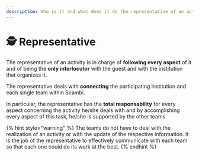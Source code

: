 ```yaml
---
description: Who is it and what does it do the representative of an activity within Scambi
---
```


# 🕵 Representative

The representative of an activity is in charge of **following every aspect** of it and of being the **only interlocutor** with the guest and with the institution that organizes it.

The representative deals with **connecting** the participating institution and each single team within Scambi.

In particular, the representative has the **total responsability** for every aspect concerning the activity he/she deals with and by accomplishing every aspect of this task, he/she is supported by the other teams.

{% hint style="warning" %}
The teams do not have to deal with the realization of an activity or with the update of the respective information. It is the job of the representative to effectively communicate with each team so that each one could do its work at the best.
{% endhint %}
